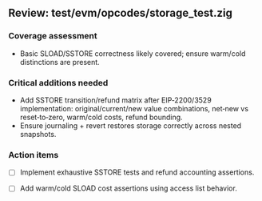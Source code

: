 ## Review: test/evm/opcodes/storage_test.zig

### Coverage assessment

- Basic SLOAD/SSTORE correctness likely covered; ensure warm/cold distinctions are present.

### Critical additions needed

- Add SSTORE transition/refund matrix after EIP‑2200/3529 implementation: original/current/new value combinations, net‑new vs reset‑to‑zero, warm/cold costs, refund bounding.
- Ensure journaling + revert restores storage correctly across nested snapshots.

### Action items

- [ ] Implement exhaustive SSTORE tests and refund accounting assertions.
- [ ] Add warm/cold SLOAD cost assertions using access list behavior.


